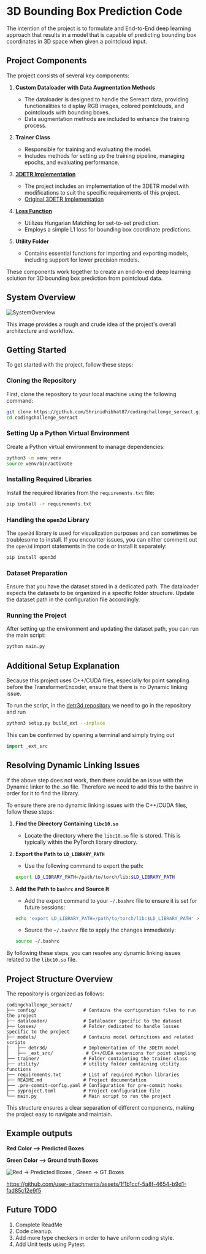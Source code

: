 # 3D Bounding Box Prediction Code

The intention of the project is to formulate and End-to-End deep learning approach that results in a model that is capable of predicting bounding box coordinates in 3D space when given a pointcloud input.

## Project Components

The project consists of several key components:

1. **Custom Dataloader with Data Augmentation Methods**
    - The dataloader is designed to handle the Sereact data, providing functionalities to display RGB images, colored pointclouds, and pointclouds with bounding boxes.
    - Data augmentation methods are included to enhance the training process.

2. **Trainer Class**
    - Responsible for training and evaluating the model.
    - Includes methods for setting up the training pipeline, managing epochs, and evaluating performance.

3. **[3DETR Implementation](https://github.com/Shrinidhibhat87/codingchallenge_sereact/tree/main/models#3detr-model)**
    - The project includes an implementation of the 3DETR model with modifications to suit the specific requirements of this project.
    - [Original 3DETR Implementation](https://github.com/facebookresearch/3detr/tree/main)

4. **[Loss Function](https://github.com/Shrinidhibhat87/codingchallenge_sereact/tree/main/losses#loss-function-design-and-components)**
    - Utilizes Hungarian Matching for set-to-set prediction.
    - Employs a simple L1 loss for bounding box coordinate predictions.

5. **Utility Folder**
    - Contains essential functions for importing and exporting models, including support for lower precision models.

These components work together to create an end-to-end deep learning solution for 3D bounding box prediction from pointcloud data.

## System Overview

![SystemOverview](https://github.com/user-attachments/assets/1a9b0ea0-0f18-4258-96ac-86e484c40e1c)

This image provides a rough and crude idea of the project's overall architecture and workflow.


## Getting Started

To get started with the project, follow these steps:

### Cloning the Repository

First, clone the repository to your local machine using the following command:

```bash
git clone https://github.com/Shrinidhibhat87/codingchallenge_sereact.git
cd codingchallenge_sereact
```

### Setting Up a Python Virtual Environment

Create a Python virtual environment to manage dependencies:

```bash
python3 -m venv venv
source venv/bin/activate
```

### Installing Required Libraries

Install the required libraries from the `requirements.txt` file:

```bash
pip install -r requirements.txt
```

### Handling the `open3d` Library

The `open3d` library is used for visualization purposes and can sometimes be troublesome to install. If you encounter issues, you can either comment out the `open3d` import statements in the code or install it separately:

```bash
pip install open3d
```

### Dataset Preparation

Ensure that you have the dataset stored in a dedicated path. The dataloader expects the datasets to be organized in a specific folder structure. Update the dataset path in the configuration file accordingly.

### Running the Project

After setting up the environment and updating the dataset path, you can run the main script:

```bash
python main.py
```

## Additional Setup Explanation
Because this project uses C++/CUDA files, especially for point sampling before the TransformerEncoder, ensure that there is no Dynamic linking issue.

To run the script, in the [detr3d repository](models/detr3d/setup.py) we need to go in the repository and run
```bash
python3 setup.py build_ext --inplace
```
This can be confirmed by opening a terminal and simply trying out

```python
import _ext_src
```

## Resolving Dynamic Linking Issues
If the above step does not work, then there could be an issue with the Dynamic linker to the .so file. Therefore we need to add this to the bashrc in order for it to find the library.

To ensure there are no dynamic linking issues with the C++/CUDA files, follow these steps:

1. **Find the Directory Containing `libc10.so`**
    - Locate the directory where the `libc10.so` file is stored. This is typically within the PyTorch library directory.

2. **Export the Path to `LD_LIBRARY_PATH`**
    - Use the following command to export the path:
    ```bash
    export LD_LIBRARY_PATH=/path/to/torch/lib:$LD_LIBRARY_PATH
    ```

3. **Add the Path to `bashrc` and Source It**
    - Add the export command to your `~/.bashrc` file to ensure it is set for future sessions:
    ```bash
    echo 'export LD_LIBRARY_PATH=/path/to/torch/lib:$LD_LIBRARY_PATH' >> ~/.bashrc
    ```
    - Source the `~/.bashrc` file to apply the changes immediately:
    ```bash
    source ~/.bashrc
    ```

By following these steps, you can resolve any dynamic linking issues related to the `libc10.so` file.

## Project Structure Overview

The repository is organized as follows:

```
codingchallenge_sereact/
├── config/                 # Contains the configuration files to run the project
├── dataloader/             # Dataloader specific to the dataset
├── losses/                 # Folder dedicated to handle losses specific to the project
├── models/                 # Contains model definitions and related scripts
│   ├── detr3d/             # Implementation of the 3DETR model
│   ├── _ext_src/            # C++/CUDA extensions for point sampling
├── trainer/                # Folder containting the trainer class
├── utility/                # utility folder containing utility functions
├── requirements.txt        # List of required Python libraries
├── README.md               # Project documentation
├── .pre-commit-config.yaml # Configuration for pre-commit hooks
├── pyproject.toml          # Project configuration file
└── main.py                 # Main script to run the project
```

This structure ensures a clear separation of different components, making the project easy to navigate and maintain.
## Example outputs

**Red Color --> Predicted Boxes**

**Green Color --> Ground truth Boxes**

![Red -> Predicted Boxes ; Green -> GT Boxes](https://github.com/user-attachments/assets/030865d2-045f-4a0d-b8e8-b284deec92ec)


https://github.com/user-attachments/assets/1f1b1ccf-5a8f-4654-b9d1-fad85c12e9f5


## Future TODO

1. Complete ReadMe
2. Code cleanup.
3. Add more type checkers in order to have uniform coding style.
4. Add Unit tests using Pytest.
